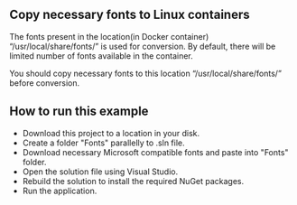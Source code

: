 Copy necessary fonts to Linux containers
----------------------------------------

The fonts present in the location(in Docker container) “/usr/local/share/fonts/” is used for conversion. By default, there will be limited number of fonts available in the container.

You should copy necessary fonts to this location “/usr/local/share/fonts/” before conversion.

How to run this example
-----------------------

*   Download this project to a location in your disk.
*   Create a folder "Fonts" parallelly to .sln file.
*   Download necessary Microsoft compatible fonts and paste into "Fonts" folder.
*   Open the solution file using Visual Studio.
*   Rebuild the solution to install the required NuGet packages.
*   Run the application.